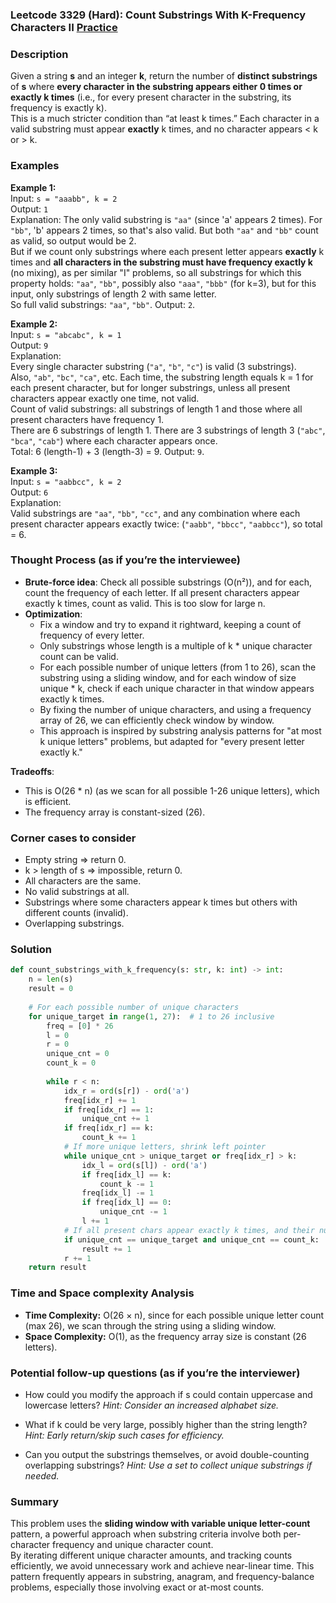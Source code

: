 ### Leetcode 3329 (Hard): Count Substrings With K-Frequency Characters II [Practice](https://leetcode.com/problems/count-substrings-with-k-frequency-characters-ii)

### Description  
Given a string **s** and an integer **k**, return the number of **distinct substrings** of **s** where **every character in the substring appears either 0 times or exactly k times** (i.e., for every present character in the substring, its frequency is exactly k).  
This is a much stricter condition than “at least k times.” Each character in a valid substring must appear **exactly** k times, and no character appears < k or > k.

### Examples  

**Example 1:**  
Input: `s = "aaabb", k = 2`  
Output: `1`  
Explanation: The only valid substring is `"aa"` (since 'a' appears 2 times). For `"bb"`, 'b' appears 2 times, so that's also valid. But both `"aa"` and `"bb"` count as valid, so output would be 2.  
But if we count only substrings where each present letter appears **exactly** k times and **all characters in the substring must have frequency exactly k** (no mixing), as per similar "I" problems, so all substrings for which this property holds: `"aa"`, `"bb"`, possibly also `"aaa"`, `"bbb"` (for k=3), but for this input, only substrings of length 2 with same letter.  
So full valid substrings: `"aa"`, `"bb"`. Output: `2`.

**Example 2:**  
Input: `s = "abcabc", k = 1`  
Output: `9`  
Explanation:  
Every single character substring (`"a"`, `"b"`, `"c"`) is valid (3 substrings).  
Also, `"ab"`, `"bc"`, `"ca"`, etc. Each time, the substring length equals k = 1 for each present character, but for longer substrings, unless all present characters appear exactly one time, not valid.  
Count of valid substrings: all substrings of length 1 and those where all present characters have frequency 1.  
There are 6 substrings of length 1. There are 3 substrings of length 3 (`"abc"`, `"bca"`, `"cab"`) where each character appears once.  
Total: 6 (length-1) + 3 (length-3) = 9. Output: `9`.

**Example 3:**  
Input: `s = "aabbcc", k = 2`  
Output: `6`  
Explanation:  
Valid substrings are `"aa"`, `"bb"`, `"cc"`, and any combination where each present character appears exactly twice: (`"aabb"`, `"bbcc"`, `"aabbcc"`), so total = 6.

### Thought Process (as if you’re the interviewee)  
- **Brute-force idea**: Check all possible substrings (O(n²)), and for each, count the frequency of each letter. If all present characters appear exactly k times, count as valid. This is too slow for large n.
- **Optimization**:  
  - Fix a window and try to expand it rightward, keeping a count of frequency of every letter.  
  - Only substrings whose length is a multiple of k * unique character count can be valid.  
  - For each possible number of unique letters (from 1 to 26), scan the substring using a sliding window, and for each window of size unique * k, check if each unique character in that window appears exactly k times.
  - By fixing the number of unique characters, and using a frequency array of 26, we can efficiently check window by window.
  - This approach is inspired by substring analysis patterns for "at most k unique letters" problems, but adapted for "every present letter exactly k."

**Tradeoffs**:  
- This is O(26 \* n) (as we scan for all possible 1-26 unique letters), which is efficient.
- The frequency array is constant-sized (26).

### Corner cases to consider  
- Empty string ⇒ return 0.
- k > length of s ⇒ impossible, return 0.
- All characters are the same.
- No valid substrings at all.
- Substrings where some characters appear k times but others with different counts (invalid).
- Overlapping substrings.

### Solution

```python
def count_substrings_with_k_frequency(s: str, k: int) -> int:
    n = len(s)
    result = 0
    
    # For each possible number of unique characters
    for unique_target in range(1, 27):  # 1 to 26 inclusive
        freq = [0] * 26
        l = 0
        r = 0
        unique_cnt = 0
        count_k = 0
        
        while r < n:
            idx_r = ord(s[r]) - ord('a')
            freq[idx_r] += 1
            if freq[idx_r] == 1:
                unique_cnt += 1
            if freq[idx_r] == k:
                count_k += 1
            # If more unique letters, shrink left pointer
            while unique_cnt > unique_target or freq[idx_r] > k:
                idx_l = ord(s[l]) - ord('a')
                if freq[idx_l] == k:
                    count_k -= 1
                freq[idx_l] -= 1
                if freq[idx_l] == 0:
                    unique_cnt -= 1
                l += 1
            # If all present chars appear exactly k times, and their number is unique_target
            if unique_cnt == unique_target and unique_cnt == count_k:
                result += 1
            r += 1
    return result
```

### Time and Space complexity Analysis  

- **Time Complexity:** O(26 × n), since for each possible unique letter count (max 26), we scan through the string using a sliding window.
- **Space Complexity:** O(1), as the frequency array size is constant (26 letters).

### Potential follow-up questions (as if you’re the interviewer)  

- How could you modify the approach if s could contain uppercase and lowercase letters?
  *Hint: Consider an increased alphabet size.*

- What if k could be very large, possibly higher than the string length?
  *Hint: Early return/skip such cases for efficiency.*

- Can you output the substrings themselves, or avoid double-counting overlapping substrings?
  *Hint: Use a set to collect unique substrings if needed.*

### Summary
This problem uses the **sliding window with variable unique letter-count** pattern, a powerful approach when substring criteria involve both per-character frequency and unique character count.  
By iterating different unique character amounts, and tracking counts efficiently, we avoid unnecessary work and achieve near-linear time. This pattern frequently appears in substring, anagram, and frequency-balance problems, especially those involving exact or at-most counts.